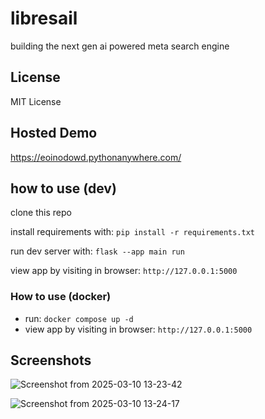 # libresail
building the next gen ai powered meta search engine

## License
MIT License 

## Hosted Demo
https://eoinodowd.pythonanywhere.com/

## how to use (dev)
clone this repo

install requirements with: `pip install -r requirements.txt`

run dev server with: `flask --app main run`

view app by visiting in browser: `http://127.0.0.1:5000`

### How to use (docker)
- run: `docker compose up -d`
- view app by visiting in browser: `http://127.0.0.1:5000`

## Screenshots


![Screenshot from 2025-03-10 13-23-42](https://github.com/user-attachments/assets/a4763ef3-4e3a-484a-83a5-4cdd205dcc84)

![Screenshot from 2025-03-10 13-24-17](https://github.com/user-attachments/assets/e982a30d-709f-431a-accf-5434eb716bc5)
